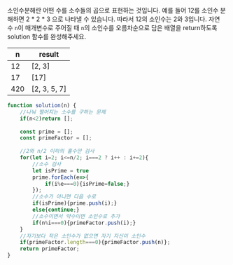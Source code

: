 소인수분해란 어떤 수를 소수들의 곱으로 표현하는 것입니다. 예를 들어 12를 소인수 분해하면 2 * 2 * 3 으로 나타낼 수 있습니다. 따라서 12의 소인수는 2와 3입니다. 자연수 `n`이 매개변수로 주어질 때 `n`의 소인수를 오름차순으로 담은 배열을 return하도록 solution 함수를 완성해주세요.

| n   | result       |
| --- | ------------ |
| 12  | [2, 3]       |
| 17  | [17]         |
| 420 | [2, 3, 5, 7] |

```js
function solution(n) {    
    //나눠 떨어지는 소수를 구하는 문제
    if(n<2)return [];
    
    const prime = [];
    const primeFactor = [];
    
    //2와 n/2 이하의 홀수만 검사
    for(let i=2; i<=n/2; i===2 ? i++ : i+=2){ 
        //소수 검사
        let isPrime = true
        prime.forEach(e=>{
            if(i%e===0){isPrime=false;} 
        });
        //소수가 아니면 다음 수로
        if(isPrime){prime.push(i);}
        else{continue;}
        //소수이면서 약수이면 소인수로 추가
        if(n%i===0){primeFactor.push(i);}
    }
    //자기보다 작은 소인수가 없으면 자기 자신이 소인수
    if(primeFactor.length===0){primeFactor.push(n)};
    return primeFactor;
}
```